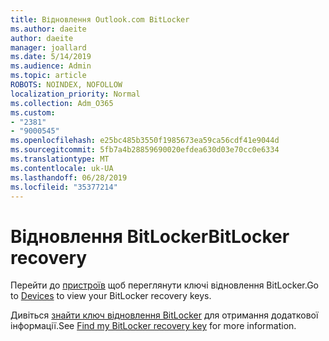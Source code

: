 ```yaml
---
title: Відновлення Outlook.com BitLocker
ms.author: daeite
author: daeite
manager: joallard
ms.date: 5/14/2019
ms.audience: Admin
ms.topic: article
ROBOTS: NOINDEX, NOFOLLOW
localization_priority: Normal
ms.collection: Adm_O365
ms.custom:
- "2381"
- "9000545"
ms.openlocfilehash: e25bc485b3550f1985673ea59ca56cdf41e9044d
ms.sourcegitcommit: 5fb7a4b28859690020efdea630d03e70cc0e6334
ms.translationtype: MT
ms.contentlocale: uk-UA
ms.lasthandoff: 06/28/2019
ms.locfileid: "35377214"
---
```

# <a name="bitlocker-recovery"></a><span data-ttu-id="6a1da-102">Відновлення BitLocker</span><span class="sxs-lookup"><span data-stu-id="6a1da-102">BitLocker recovery</span></span>

<span data-ttu-id="6a1da-103">Перейти до [пристроїв](https://account.microsoft.com/devices/recoverykey) щоб переглянути ключі відновлення BitLocker.</span><span class="sxs-lookup"><span data-stu-id="6a1da-103">Go to [Devices](https://account.microsoft.com/devices/recoverykey) to view your BitLocker recovery keys.</span></span>

<span data-ttu-id="6a1da-104">Дивіться [знайти ключ відновлення BitLocker](https://support.microsoft.com/help/4026181) для отримання додаткової інформації.</span><span class="sxs-lookup"><span data-stu-id="6a1da-104">See [Find my BitLocker recovery key](https://support.microsoft.com/help/4026181) for more information.</span></span>